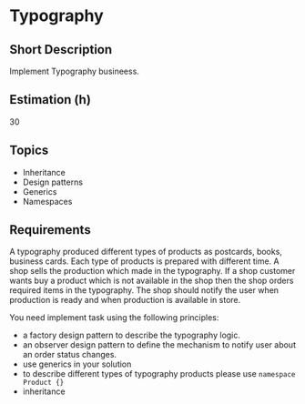 # Typography

## Short Description

Implement Typography busineess.

## Estimation (h)

30

## Topics

* Inheritance
* Design patterns
* Generics
* Namespaces

## Requirements

A typography produced different types of products as postcards, books, business cards. Each type of products is prepared
with different time. A shop sells the production which made in the typography. If a shop customer wants buy a product
which is not available in the shop then the shop orders required items in the typography. The shop should notify the
user when production is ready and when production is available in store.

You need implement task using the following principles:

* a factory design pattern to describe the typography logic.
* an observer design pattern to define the mechanism to notify user about an order status changes.
* use generics in your solution
* to describe different types of typography products please use `namespace Product {}`
* inheritance
